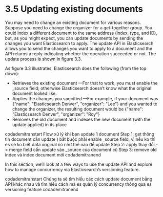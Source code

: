 # 3.5 Updating existing documents
You may need to change an existing document for various reasons. Suppose you need to change the organizer for a get-together group. You could index a different document to the same address (index, type, and ID), but, as you might expect, you can update documents by sending the changes you want Elasticsearch to apply. The update API in Elasticsearch allows you to send the changes you want to apply to a document and the API returns a reply indicating whether the operation succeeded or not. The update process is shown in figure 3.3.

As figure 3.3 illustrates, Elasticsearch does the following (from the top down):
- Retrieves the existing document —For that to work, you must enable the _source field; otherwise Elasticsearch doesn’t know what the original document looked like.
- Applies the changes you specified —For example, if your document was {"name": "Elasticsearch Denver", "organizer": "Lee"} and you wanted to change the organizer, the resulting document would be {"name": "Elasticsearch Denver", "organizer": "Roy"}
- Removes the old document and indexes the new document (with the update applied) in its place

codademitranstart
Flow xử lý khi bạn update 1 document
Step 1: get thông tin document cần update ( bắt buộc phải enable _source field, vì nếu ko thì es sẽ ko biết data original nó như thế nào để update
Step 2: apply thay đổi -> merge field cần update vào _source của document cũ
Step 3: remove old index và index document mới
codademitranend

In this section, we’ll look at a few ways to use the update API and explore how to manage concurrency via Elasticsearch’s versioning feature.

codademitranstart
Chúng ta sẽ tìm hiểu các cách update document bằng API khác nhau và tìm hiểu cách mà es quản lý concurrency thông qua es versioning feature
codademitranend